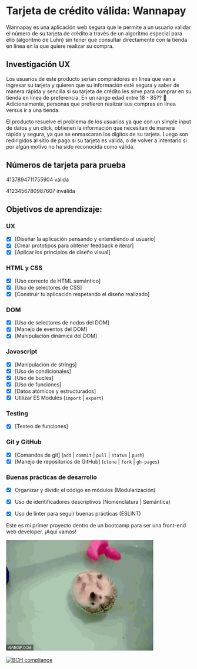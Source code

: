 # Tarjeta de crédito válida: Wannapay 

Wannapay es una aplicación web segura que le permite a un usuario validar el número de su tarjeta de crédito a través de un algoritmo especial para ello (algoritmo de Luhn) sin tener que consultar directamente con la tienda en línea en la que quiere realizar su compra. 

## Investigación UX

Los usuarios de este producto serían compradores en línea que van a ingresar su tarjeta y quieren que su información esté segura y saber de manera rápida y sencilla si su tarjeta de crédito les sirve para comprar en su tienda en línea de preferencia. En un rango edad entre 18 - 85?? :older_woman: Adicionalmente, personas que prefieren realizar sus compras en línea versus ir a una tienda. 

El producto resuelve el problema de los usuarios ya que con un simple input de datos y un click, obtienen la información que necesitan de manera rápida y segura, ya que se enmascaran los dígitos de su tarjeta. Luego son redirigidos al sitio de pago si su tarjeta es válida, o de volver a intentarlo si por algún motivo no ha sido reconocida como válida.

## Números de tarjeta para prueba

4137894711755904 válida

4123456780987607 inválida

## Objetivos de aprendizaje:

### UX

* [x] [Diseñar la aplicación pensando y entendiendo al usuario]
* [x] [Crear prototipos para obtener feedback e iterar]
* [x] [Aplicar los principios de diseño visual]

### HTML y CSS

* [x] [Uso correcto de HTML semántico]
* [x] [Uso de selectores de CSS]
* [x] [Construir tu aplicación respetando el diseño realizado]

### DOM

* [x] [Uso de selectores de nodos del DOM]
* [x] [Manejo de eventos del DOM]
* [x] [Manipulación dinámica del DOM]

### Javascript

* [x] [Manipulación de strings]
* [x] [Uso de condicionales]
* [x] [Uso de bucles]
* [x] [Uso de funciones]
* [x] [Datos atómicos y estructurados]
* [x] Utilizar ES Modules (`import` | `export`)

### Testing

* [x] [Testeo de funciones]

### Git y GitHub

* [x] [Comandos de git] (`add` | `commit` | `pull` | `status` | `push`)
* [x] [Manejo de repositorios de GitHub] (`clone` | `fork` | `gh-pages`)

### Buenas prácticas de desarrollo

* [x] Organizar y dividir el código en módulos (Modularización)
* [x] Uso de identificadores descriptivos (Nomenclatura | Semántica)
* [x] Uso de linter para seguir buenas prácticas (ESLINT)


Este es mi primer proyecto dentro de un bootcamp para ser una front-end web developer. ¡Aquí vamos!

![spinning hedgehog on bathtub](spinning-hedgehog.gif)

[![BCH compliance](https://bettercodehub.com/edge/badge/weirdkidwithwindows/LIM012-card-validation?branch=master)](https://bettercodehub.com/)
